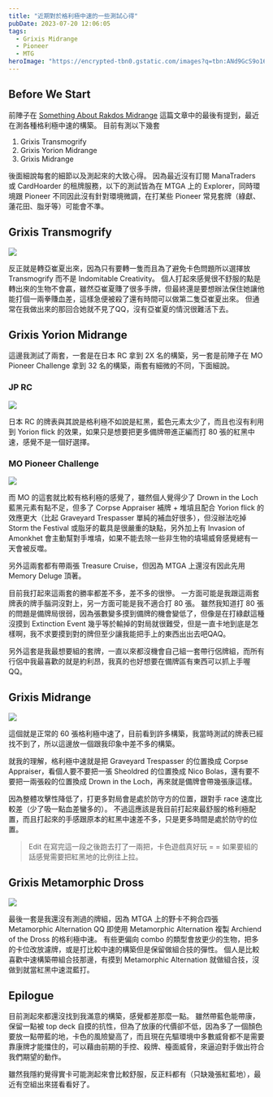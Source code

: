 ```yaml
---
title: "近期對於格利極中速的一些測試心得"
pubDate: 2023-07-20 12:06:05
tags:
  - Grixis Midrange
  - Pioneer
  - MTG
heroImage: "https://encrypted-tbn0.gstatic.com/images?q=tbn:ANd9GcS9o16O64sEBwFF-P0yCDEk5lK28fsfzNCERA&s"
---
```


## Before We Start

前陣子在 [Something About Rakdos Midrange](/Rakdos-Midrange/) 這篇文章中的最後有提到，最近在測各種格利極中速的構築。
目前有測以下幾套

1. Grixis Transmogrify
2. Grixis Yorion Midrange
3. Grixis Midrange

後面細說每套的細節以及測起來的大致心得。
因為最近沒有訂閱 ManaTraders 或 CardHoarder 的租牌服務，以下的測試皆為在 MTGA 上的 Explorer，同時環境跟 Pioneer 不同因此沒有針對環境微調，在打某些 Pioneer 常見套牌（綠獻、蓮花田、脂牙等）可能會不準。

## Grixis Transmogrify

![](/Grixis-Midrange-Testing/Grixis-Transmogrify.png)

反正就是轉亞崔夏出來，因為只有要轉一隻而且為了避免卡色問題所以選擇放 Transmogrify 而不是 Indomitable Creativity。
個人打起來感覺很不舒服的點是轉出來的生物不會贏，雖然亞崔夏賺了很多手牌，但最終還是要想辦法保住她讓他能打個一兩拳賺血差，這樣急便被殺了還有時間可以做第二隻亞崔夏出來。
但通常在我做出來的那回合她就不見了QQ，沒有亞崔夏的情況很難活下去。

## Grixis Yorion Midrange

這邊我測試了兩套，一套是在日本 RC 拿到 2X 名的構築，另一套是前陣子在 MO Pioneer Challenge 拿到 32 名的構築，兩套有細微的不同，下面細說。

### JP RC

![](/Grixis-Midrange-Testing/Grixis-Yorion-JPRC.jpg)

日本 RC 的牌表與其說是格利極不如說是紅黑，藍色元素太少了，而且也沒有利用到 Yorion flick 的效果，如果只是想要把更多備牌帶進正編而打 80 張的紅黑中速，感覺不是一個好選擇。

### MO Pioneer Challenge

![](/Grixis-Midrange-Testing/Grixis-Yorion-MO.png)

而 MO 的這套就比較有格利極的感覺了，雖然個人覺得少了 Drown in the Loch 藍黑元素有點不足，但多了 Corpse Appraiser 補牌 + 堆墳且配合 Yorion flick 的效應更大（比起 Graveyard Trespasser 單純的補血好很多），但沒辦法吃掉 Storm the Festival 或脂牙的載具是很嚴重的缺點，另外加上有 Invasion of Amonkhet 會主動幫對手堆墳，如果不能去除一些非生物的墳場威脅感覺總有一天會被反噬。

另外這兩套都有帶兩張 Treasure Cruise，但因為 MTGA 上還沒有因此先用 Memory Deluge 頂著。

目前我打起來這兩套的勝率都差不多，差不多的很慘。
一方面可能是我跟這兩套牌表的牌手腦洞沒對上，另一方面可能是我不適合打 80 張。
雖然我知道打 80 張的問題是備牌局很弱，因為張數變多摸到備牌的機會變低了，但像是在打綠獻這種沒摸到 Extinction Event 幾乎等於輸掉的對局就很難受，但是一直卡地到底是怎樣啊，我不求要摸到對的牌但至少讓我能把手上的東西出出去吧QAQ。

另外這套是我最想要組的套牌，一直以來都沒機會自己組一套帶行侶牌組，而所有行侶中我最喜歡的就是約利昂，我真的也好想要在備牌區有東西可以抓上手喔QQ。

## Grixis Midrange

![](/Grixis-Midrange-Testing/Grixis-Midrange.png)

這個就是正常的 60 張格利極中速了，目前看到許多構築，我當時測試的牌表已經找不到了，所以這邊放一個跟我印象中差不多的構築。

就我的理解，格利極中速就是把 Graveyard Trespasser 的位置換成 Corpse Appraiser，看個人要不要把一張 Sheoldred 的位置換成 Nico Bolas，還有要不要把一兩張殺的位置換成 Drown in the Loch，再來就是備牌會帶幾張康這樣。

因為整體攻擊性降低了，打更多對局會是處於防守方的位置，跟對手 race 速度比較差（少了吸一點血差蠻多的）。
不過這應該是我目前打起來最舒服的格利極配置，而且打起來的手感跟原本的紅黑中速差不多，只是更多時間是處於防守的位置。

> Edit
> 在寫完這一段之後跑去打了一兩把，卡色遊戲真好玩 = =
> 如果要組的話感覺需要把紅黑地的比例往上拉。

## Grixis Metamorphic Dross

![](/Grixis-Midrange-Testing/Grixis-Metamorphic-Dross.png)

最後一套是我還沒有測過的牌組，因為 MTGA 上的野卡不夠合四張 Metamorphic Alternation QQ
即使用 Metamorphic Alternation 複製 Archiend of the Dross 的格利極中速。
有些更偏向 combo 的類型會放更少的生物，把多的卡位改放濾牌，或是打比較中速的構築但是保留做組合技的彈性。
個人是比較喜歡中速構築帶組合技那邊，有摸到 Metamorphic Alternation 就做組合技，沒做到就當紅黑中速混藍打。

## Epilogue

目前測起來都還沒找到我滿意的構築，感覺都差那麼一點。
雖然帶藍色能帶康，保留一點被 top deck 自摸的抗性，但為了放康的代價卻不低，因為多了一個顏色要放一點帶藍的地，卡色的風險變高了，而且現在先驅環境中多數威脅都不是需要靠康牌才能擋住的，可以藉由前期的手控、殺牌、檯面威脅，來逼迫對手做出符合我們期望的動作。

雖然我隱約覺得實卡可能測起來會比較舒服，反正料都有（只缺幾張紅藍地），最近有空組出來搓看看好了。
